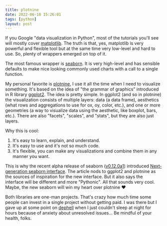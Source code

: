 ```yaml
---
title: plotnine
date: 2022-06-10 15:26:01
tags: [python]
layout: post
---
```


If you Google "data visualization in Python", most of the tutorials you'll see will mostly cover [matplotlib](https://matplotlib.org/). The truth is that, yes, matplotlib is very powerful and flexible tool but at the same time very low-level and hard to use. So, plenty of wrappers emerged on top of it.

The most famous wrapper is [seaborn](https://seaborn.pydata.org/). It is very high-level and has sensible defaults to make nice looking commonly used charts with a call to a single function.

My personal favorite is [plotnine](https://github.com/has2k1/plotnine), I use it all the time when I need to visualize something. It's based on the idea of "the grammar of graphics" introduced in R library [ggplot2](https://ggplot2.tidyverse.org/). The idea is pretty simple. In ggplot2 (and so in plotnine) the visualization consists of multiple layers: data (a data frame), aesthetics (what rows and aggregations to use for ox, oy, color, etc.), and one or more geometries (a way to visualize data using the aesthetic, like boxplot, bars, etc.). There are also "facets", "scales", and "stats", but they are also just layers.

Why this is cool:

1. It's easy to learn, explain, and understand.
2. It's easy to use and it's not so much code.
3. It's flexible, you can make any visualizations and combine them in any manner you want.

This is why the recent alpha release of seaborn ([v0.12.0a1](https://github.com/mwaskom/seaborn/releases/tag/v0.12.0a1)) introduced [Next-generation seaborn interface](http://seaborn.pydata.org/nextgen/). The article nods to ggplot2 and plotnine as the sources of inspiration for the new interface. But it also says the interface will be different and more "Pythonic". All that sounds very cool. Maybe, the new seaborn will win my heart over plotnine ❤️

Both libraries are one-man projects. That's crazy how much time some people can invest in a single project without getting paid. I was there but I gave up at some point on [dephell](https://github.com/dephell/dephell) when I just couldn't sleep at night for hours because of anxiety about unresolved issues... Be mindful of your health, folks.
